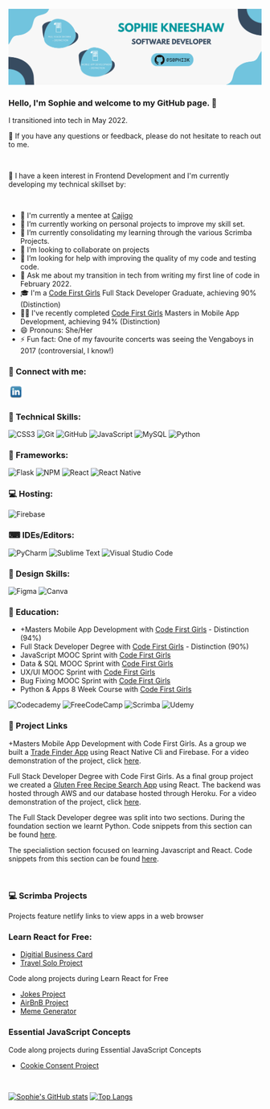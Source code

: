 <p align='center'> 
<img src="Images/SophieKneeshaw.png" alt='my banner'>
</p>

### Hello, I'm Sophie and welcome to my GitHub page. 👋

I transitioned into tech in May 2022.

💬 If you have any questions or feedback, please do not hesitate to reach out to me.

<br>

🎉 I have a keen interest in Frontend Development and I'm currently developing my technical skillset by:

<br>

- 💃 I'm currently a mentee at [Cajigo](http://www.structur3dpeople.co.uk/cajigo/)
- 🔭 I’m currently working on personal projects to improve my skill set.
- 🌱 I’m currently consolidating my learning through the various Scrimba Projects.
- 👯 I’m looking to collaborate on projects
- 🤔 I’m looking for help with improving the quality of my code and testing code.
- 💬 Ask me about my transition in tech from writing my first line of code in February 2022.
- 🎓 I'm a [Code First Girls](https://codefirstgirls.com/courses/cfgdegree/) Full Stack Developer Graduate, achieving 90% (Distinction)
- 👩‍🎓 I've recently completed [Code First Girls](https://codefirstgirls.com/courses/masters/) Masters in Mobile App Development, achieving 94% (Distinction)
- 😄 Pronouns: She/Her
- ⚡ Fun fact: One of my favourite concerts was seeing the Vengaboys in 2017 (controversial, I know!)

### 🤝 Connect with me: <a href="https://www.linkedin.com/in/sophierkneeshaw">

<img src="Images\LinkedIn.png" alt='LinkedIn Icon'  width='30px'/></a>
<br>

### 💼 Technical Skills:

![CSS3](https://img.shields.io/badge/css3-%231572B6.svg?style=for-the-badge&logo=css3&logoColor=white) ![Git](https://img.shields.io/badge/git-%23F05033.svg?style=for-the-badge&logo=git&logoColor=white) ![GitHub](https://img.shields.io/badge/github-%23121011.svg?style=for-the-badge&logo=github&logoColor=white) ![JavaScript](https://img.shields.io/badge/javascript-%23323330.svg?style=for-the-badge&logo=javascript&logoColor=%23F7DF1E) ![MySQL](https://img.shields.io/badge/mysql-%2300f.svg?style=for-the-badge&logo=mysql&logoColor=white) ![Python](https://img.shields.io/badge/python-3670A0?style=for-the-badge&logo=python&logoColor=ffdd54)
<br>

### 📄 Frameworks:

![Flask](https://img.shields.io/badge/flask-%23000.svg?style=for-the-badge&logo=flask&logoColor=white) ![NPM](https://img.shields.io/badge/NPM-%23000000.svg?style=for-the-badge&logo=npm&logoColor=white) ![React](https://img.shields.io/badge/react-%2320232a.svg?style=for-the-badge&logo=react&logoColor=%2361DAFB) ![React Native](https://img.shields.io/badge/react_native-%2320232a.svg?style=for-the-badge&logo=react&logoColor=%2361DAFB)
<br>

### 💻 Hosting:

![Firebase](https://img.shields.io/badge/firebase-%23039BE5.svg?style=for-the-badge&logo=firebase)
<br>

### ⌨ IDEs/Editors:

![PyCharm](https://img.shields.io/badge/pycharm-143?style=for-the-badge&logo=pycharm&logoColor=black&color=black&labelColor=green) ![Sublime Text](https://img.shields.io/badge/sublime_text-%23575757.svg?style=for-the-badge&logo=sublime-text&logoColor=important) ![Visual Studio Code](https://img.shields.io/badge/Visual%20Studio%20Code-0078d7.svg?style=for-the-badge&logo=visual-studio-code&logoColor=white)
<br>

### 🎨 Design Skills:

![Figma](https://img.shields.io/badge/figma-%23F24E1E.svg?style=for-the-badge&logo=figma&logoColor=white) ![Canva](https://img.shields.io/badge/Canva-%2300C4CC.svg?style=for-the-badge&logo=Canva&logoColor=white)
<br>

### 🏢 Education:

- +Masters Mobile App Development with [Code First Girls](https://codefirstgirls.com/courses/masters/) - Distinction (94%)
- Full Stack Developer Degree with [Code First Girls](https://codefirstgirls.com/courses/cfgdegree/) - Distinction (90%)
- JavaScript MOOC Sprint with [Code First Girls](https://codefirstgirls.com/courses/moocs/)
- Data & SQL MOOC Sprint with [Code First Girls](https://codefirstgirls.com/courses/moocs/)
- UX/UI MOOC Sprint with [Code First Girls](https://codefirstgirls.com/courses/moocs/)
- Bug Fixing MOOC Sprint with [Code First Girls](https://codefirstgirls.com/courses/moocs/)
- Python & Apps 8 Week Course with [Code First Girls](https://codefirstgirls.com/courses/classes/coding-kickstarter/)

![Codecademy](https://img.shields.io/badge/Codecademy-FFF0E5?style=for-the-badge&logo=codecademy&logoColor=1F243A) ![FreeCodeCamp](https://img.shields.io/badge/Freecodecamp-%23123.svg?&style=for-the-badge&logo=freecodecamp&logoColor=green) ![Scrimba](https://img.shields.io/badge/scrimba-2B283A?style=for-the-badge&logo=scrimba&logoColor=white) ![Udemy](https://img.shields.io/badge/Udemy-A435F0?style=for-the-badge&logo=Udemy&logoColor=white)
<br>

### 📌 Project Links

+Masters Mobile App Development with Code First Girls. As a group we built a [Trade Finder App](https://github.com/Group4-MobileDevelopment-CFG/TradeFinderApp) using React Native Cli and Firebase. For a video demonstration of the project, click [here](https://youtu.be/guPy6ngv9-A).

Full Stack Developer Degree with Code First Girls. As a final group project we created a [Gluten Free Recipe Search App](https://github.com/sassaf1994/CFGProjectGroup7GlutenFree) using React. The backend was hosted through AWS and our database hosted through Heroku. For a video demonstration of the project, click [here](https://youtu.be/mdvzDYHeapU).

The Full Stack Developer degree was split into two sections. During the foundation section we learnt Python. Code snippets from this section can be found [here](https://github.com/S0PHI3K/Foundation).

The specialistion section focused on learning Javascript and React. Code snippets from this section can be found [here](https://github.com/S0PHI3K/Specialisation).

<br>

### 💻 Scrimba Projects

Projects feature netlify links to view apps in a web browser

### Learn React for Free:

- [Digitial Business Card](https://github.com/S0PHI3K/Digital-Business-Card)
- [Travel Solo Project](https://github.com/S0PHI3K/Scrimba-Travel-Solo-Project)

Code along projects during Learn React for Free

- [Jokes Project](https://github.com/S0PHI3K/Scrimba-Joke-Project)
- [AirBnB Project](https://github.com/S0PHI3K/Scrimba-AirBnB-Project)
- [Meme Generator](https://github.com/S0PHI3K/Scrimba-Meme-Generator)

### Essential JavaScript Concepts

Code along projects during Essential JavaScript Concepts

- [Cookie Consent Project](https://github.com/S0PHI3K/Scrimba-Cookie-Consent-Project)

<br>

[![Sophie's GitHub stats](https://github-readme-stats.vercel.app/api?username=S0PHI3K)](https://github.com/anuraghazra/github-readme-stats)
[![Top Langs](https://github-readme-stats.vercel.app/api/top-langs/?username=S0PHI3K&layout=compact&theme=tokyonight)](https://github.com/anuraghazra/github-readme-stats)
